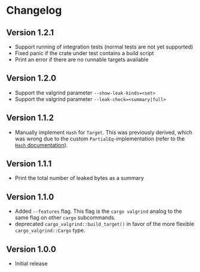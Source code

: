 # Changelog

## Version 1.2.1
- Support running of integration tests (normal tests are not yet supported)
- Fixed panic if the crate under test contains a build script
- Print an error if there are no runnable targets available

## Version 1.2.0
- Support the valgrind parameter `--show-leak-kinds=<set>`
- Support the valgrind parameter `--leak-check=<summary|full>`

## Version 1.1.2
- Manually implement `Hash` for `Target`.
  This was previously derived, which was wrong due to the custom `PartialEq`-implementation (refer to the [`Hash` documentation](https://doc.rust-lang.org/std/hash/trait.Hash.html#hash-and-eq)).

## Version 1.1.1
- Print the total number of leaked bytes as a summary

## Version 1.1.0
- Added `--features` flag.
  This flag is the `cargo valgrind` analog to the same flag on other `cargo` subcommands.
- deprecated `cargo_valgrind::build_target()` in favor of the more flexible `cargo_valgrind::Cargo` type.

## Version 1.0.0
- Initial release
